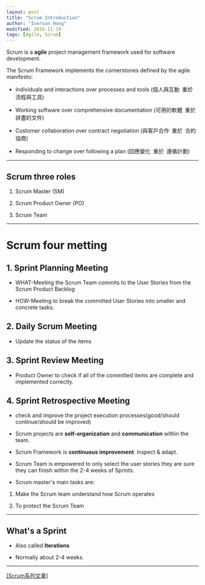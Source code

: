 ```yaml
---
layout: post
title: "Scrum Introduction"
author: "Iverson Hong"
modified: 2016-11-19
tags: [Agile, Scrum]
---
```


Scrum is a **agile** project management framework used for software development.

The Scrum Framework implements the cornerstones defined by the agile manifesto:

- Individuals and interactions over processes and tools (個人與互動 重於 流程與工具)

- Working software over comprehensive documentation (可用的軟體 重於 詳盡的文件)

- Customer collaboration over contract negotiation (與客戶合作 重於 合約協商)

- Responding to change over following a plan (回應變化 重於 遵循計劃)

----------

## Scrum three roles ##

1. Scrum Master (SM)

2. Scrum Product Owner (PO)

3. Scrum Team

----------

# Scrum four metting #

## 1. Sprint Planning Meeting ##

- WHAT-Meeting the Scrum Team commits to the User Stories from the Scrum Product Backlog

- HOW-Meeting to break the committed User Stories into smaller and concrete tasks.

## 2. Daily Scrum Meeting ##

- Update the status of the items

## 3. Sprint Review Meeting ##

- Product Owner to check if all of the committed items are complete and implemented correctly. 

## 4. Sprint Retrospective Meeting ##

- check and improve the project execution processes(good/should continue/should be improved)

- Scrum projects are **self-organization** and **communication** within the team.

- Scrum Framework is **continuous improvement**: inspect & adapt.

- Scrum Team is empowered to only select the user stories they are sure they can finish within the 2-4 weeks of Sprints.

- Scrum master's main tasks are:

1. Make the Scrum team understand how Scrum operates

2. To protect the Scrum Team

----------

## What's a Sprint ##

- Also called **Iterations**

- Normally about 2-4 weeks.

----------

[[Scrum系列文章]](http://iverson127.github.io/tags/#Scrum)